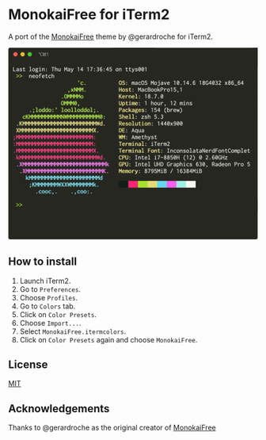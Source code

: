 # MonokaiFree for iTerm2

A port of the [MonokaiFree](https://github.com/gerardroche/sublime-monokai-free) theme by @gerardroche for iTerm2.

![screenshot](assets/screenshot.png)

## How to install

1. Launch iTerm2.
2. Go to `Preferences`.
3. Choose `Profiles`.
4. Go to  `Colors` tab.
5. Click on `Color Presets`.
6. Choose `Import...`.
7. Select `MonokaiFree.itermcolors`.
8. Click on `Color Presets` again and choose `MonokaiFree`.

## License

[MIT](LICENSE)

## Acknowledgements

Thanks to @gerardroche as the original creator of [MonokaiFree](https://github.com/gerardroche/sublime-monokai-free)
